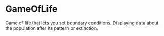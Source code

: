 # GameOfLife
Game of life that lets you set boundary conditions. Displaying data about the population after its pattern or extinction.
